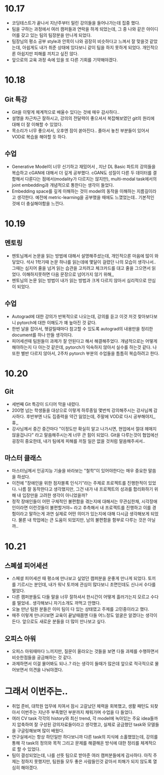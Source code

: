 # 10.17

- 코딩테스트가 끝나서 지난주부터 밀린 강의들을 들어나가는데 집중 했다.
- 팀을 구하는 과정에서 여러 캠퍼들과 연락을 하게 되었는데, 그 중 나와 같은 아이디어를 갖고 있는 팀의 팀장분을 만나게 되었다.
- 팀장님의 평소 공부 style과 안목이 나와 굉장히 비슷하다고 느껴서 잘 맞을것 같았는데, 아쉽게도 내가 취준 상태에 있다보니 같이 팀을 하지 못하게 되었다. 개인적으론 아쉽지만 피해를 끼치고 싶진 않다.
- 앞으로의 교육 과정 속에 있을 또 다른 기회를 기약해야겠다.

# 10.18

## Git 특강
- Git을 이렇게 체계적으로 배울수 있다는 것에 매우 감사하다..
- 설명을 차근차근 잘하시고, 강의의 전달력이 좋으셔서 복잡해보였던 git의 원리에 대해 더 잘 이해할 수 있었다.
- 목소리가 너무 좋으셔서, 오후엔 잠이 쏟아진다.. 졸아서 놓친 부분들이 있어서 VOD로 복습을 해야할 듯 하다.

## 수업
- Generative Model이 너무 신기하고 재밌어서 , 지난 DL Basic 파트의 강의들을 복습하고 cGAN에 대해서 더 깊게 공부했다. cGAN도 성질이 다른 두 데이터를 결합해서 다룬다는 점에서(modality가 다르지는 않지만), multi-modal task에서의 joint embedding과 개념적으로 통한다는 생각이 들었다.
- Embedding space를 깊게 이해하는 것이 model의 동작을 이해하는 지름길이라고 생각한다. 예전에 metric-learning을 공부했을 때에도 느꼈었는데.. 기본적인 것에 더 충실해야함을 느낀다.

# 10.19

## 멘토링

- 멘토님께서 논문을 읽는 방법에 대해서 설명해주셨는데, 개인적으론 마음에 많이 와닿았다. 석사 1학기때 논문 하나를 읽는데에 몇달이 걸렸던 나의 모습이 생각나서.. 그때는 심지어 줄을 넘겨 읽는 습관을 고치려고 체크카드를 대고 줄을 그으면서 읽었다. 이해하지못하면 다음 문장으로 넘어가지 않기 위해,,
- 멘토님의 논문 읽는 방법이 내가 읽는 방법과 크게 다르지 않아서 심리적으로 안심이 되었다.

## 수업
- Autograd에 대한 강의가 반복적으로 나오는데, 강의를 듣고 이것 저것 찾아보다보니 pytorch에 대한 이해도가 꽤 높아진 것 같다.
- 한번 날을 잡아서, 헷갈릴때마다 참고할 수 있도록 autograd의 내용만을 정리한 document를 하나 만들 생각이다.
- 피어세션때 팀원들이 과제가 잘 안된다고 해서 해결해주었다. 개념적으로는 어떻게 해야하는지 다 아는것 같은데, pytorch가 익숙하지 않아서 실수를 하는것 같다. 나 또한 별반 다르지 않아서, 2주차 pytorch 부분의 수업들을 틈틈히 복습하려고 한다.

# 10.20

## Git 
- 세번째 Git 특강이 드디어 막을 내렸다.
- 200명 넘는 학생들을 대상으로 이렇게 하루종일 몇번씩 강의해주시는 강사님께 감사하다. 후반부엔 나도 집중력을 약간 잃었는데, 주말에 VOD로 다시 공부해야지,, 휴,,
- 강사님께서 중간 중간마다 "이정도만 확실히 알고 나가시면, 현업에서 절대 헤매지 않을겁니다" 라고 말씀해주시는게 너무 큰 힘이 되었다. Git을 다루는것이 협업에선 굉장히 중요한데, 내가 팀에게 피해를 끼칠 일은 없을 것처럼 말씀해주셔서.. 

## 마스터 클래스

- 마스터님께서 인공지능 기술을 바라보는 "철학"이 있어야한다는 매우 중요한 말씀을 하셨다.
- 이전에 "장애인을 위한 점자블록 인식기"라는 주제로 프로젝트를 진행한적이 있었다. 나름 잘 동작한다고 생각했지만, 그건 내가 내 프로젝트의 성과를 합리화하기 위해 내 입장만을 고려한 생각이 아니었을까?
- 정작 장애인들이 어떤 구체적인 불편함을 겪는지에 대해서는 무관심한채, 시각장애인이라면 이런것들이 불편할거야~ 라고 추측해서 내 프로젝트를 진행하고 이를 경험이라고 말하는게 과연 실제로 어떤 의미가 있는지에 대해 다시금 생각해보게 되었다. 물론 내 학업에는 큰 도움이 되었지만, 남의 불편함을 함부로 다루는 것은 아닐까..

# 10.21

## 스폐셜 피어세션

- 스페셜 피어세션 때 평소에 만나보고 싶었던 캠퍼분을 운좋게 만나게 되었다. 토끼를 기르시는 분인데, 내가 워낙 토끼에 관심이 많다보니 초면인데도 신나서 수다를 떨었다.
- 다른 캠퍼분들도 다들 말을 너무 잘하셔서 한시간이 어떻게 흘러가는지 모르고 수다를 떨었네.. 생각해보니 자기소개도 까먹고 안했다.
- 오늘 만난 팀원 분들은 이미 팀이 다 있는 상태였고 주제를 고민중이라고 했다. 
- 매주 이렇게 만나다보면 교육이 끝날때쯤엔 다들 어느정도 얼굴은 알겠다는 생각이 든다. 앞으로도 새로운 분들을 더 많이 만나보고 싶다.

## 오피스 아워

- 오피스 아워때마다 느끼지만, 질문이 올라오는 것들을 보면 다들 과제를 수행하면서 비슷한점들을 궁금해하는 것 같다. 
- 과제하면서 이걸 물어봐도 되나..? 라는 생각이 들때가 많은데 앞으로 적극적으로 물어보면서 의견을 나눠야겠다.

# 그래서 이번주는..

- 취업 준비, 대학원 업무에 치여서 잠시 고갈났던 체력을 회복했고, 생활 패턴도 되찾아서 이번주는 지난주 부족했던 부분까지 채워가며 수업을 다 들었다.
- 여러 CV task 각각의 history와 최신 trend, 각 model에 녹아있는 주요 idea들까지 압축하여 잘 구성된 강의자료들이라고 생각했고, 실제로 궁금했던 task와 모델들을 구글링해보며 많이 배웠다.
- 연구실에서는 항상 하던일만 하다보니까 다른 task의 지식에 소홀했었는데, 강의를 통해 각 task의 정의와 목적 그리고 문제를 해결해온 방식에 대한 정리를 체계적으로 할 수 있었다.
- 팀이 결성되었는데, 나를 선뜻 팀으로 받아준 여러 캠퍼분들에게 감사하다. 아직 주제는 정하지 못했지만, 팀원들 모두 좋은 사람들인것 같아서 피해가 되지 않도록 열심히 해야겠다.